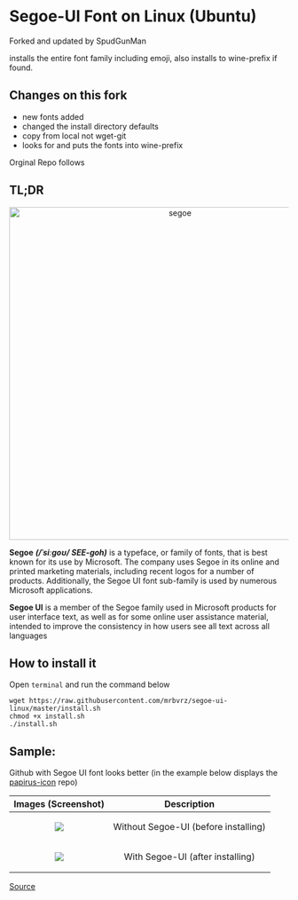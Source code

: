 # Segoe-UI Font on Linux (Ubuntu)

Forked and updated by SpudGunMan

installs the entire font family including emoji, also installs to wine-prefix if found.

## Changes on this fork
- new fonts added
- changed the install directory defaults
- copy from local not wget-git 
- looks for and puts the fonts into wine-prefix

Orginal Repo follows

## TL;DR

<p align="center"><img src="img/segoe.png" alt="segoe" width="600"/></div></p>


**Segoe** ***(/ˈsiːɡoʊ/ SEE-goh)*** is a typeface, or family of fonts, that is best known for its use by Microsoft. The company uses Segoe in its online and printed marketing materials, including recent logos for a number of products. Additionally, the Segoe UI font sub-family is used by numerous Microsoft applications.

**Segoe UI** is a member of the Segoe family used in Microsoft products for user interface text, as well as for some online user assistance material, intended to improve the consistency in how users see all text across all languages

## How to install it

Open `terminal` and run the command below

```
wget https://raw.githubusercontent.com/mrbvrz/segoe-ui-linux/master/install.sh
chmod +x install.sh
./install.sh
```

## Sample:

Github with Segoe UI font looks better (in the example below displays the [papirus-icon](https://github.com/PapirusDevelopmentTeam/papirus-icon-theme) repo)

|   Images (Screenshot)      | Description |
|:----:  | :----:  |
| <p align="center"><img src="img/before.png"></div></p>     |  Without Segoe-UI (before installing)   |
| <p align="center"><img src="img/after.png"></div></p>   |  With Segoe-UI (after installing)    |

[Source](https://en.wikipedia.org/wiki/Segoe)
